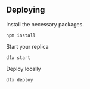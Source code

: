 ## Deploying 
Install the necessary packages.
```
npm install
```
Start your replica
```
dfx start
```
Deploy locally 
```
dfx deploy
```
